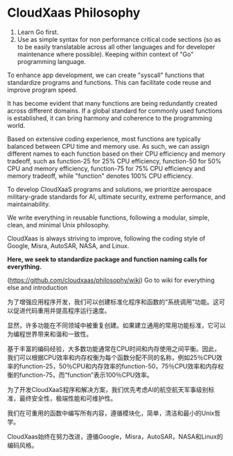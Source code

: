# CloudXaas Philosophy

1. Learn Go first.
2. Use as simple syntax for non performance critical code sections (so as to be easily translatable across all other languages and for developer maintenance where possible). Keeping within context of "Go" programming language.

To enhance app development, we can create "syscall" functions that standardize programs and functions. This can facilitate code reuse and improve program speed.

It has become evident that many functions are being redundantly created across different domains. 
If a global standard for commonly used functions is established, it can bring harmony and coherence to the programming world.

Based on extensive coding experience, most functions are typically balanced between CPU time and memory use. 
As such, we can assign different names to each function based on their CPU efficiency and memory tradeoff, 
such as function-25 for 25% CPU efficiency, function-50 for 50% CPU and memory efficiency, 
function-75 for 75% CPU efficiency and memory tradeoff, while "function" denotes 100% CPU efficiency.

To develop CloudXaaS programs and solutions, we prioritize aerospace military-grade standards for AI, 
ultimate security, extreme performance, and maintainability. 

We write everything in reusable functions, following a modular, simple, clean, and minimal Unix philosophy. 

CloudXaas is always striving to improve, following the coding style of Google, Misra, AutoSAR, NASA, and Linux.

**Here, we seek to standardize package and function naming calls for everything.**

(https://github.com/cloudxaas/philosophy/wiki) Go to wiki for everything else and introduction 

为了增强应用程序开发，我们可以创建标准化程序和函数的“系统调用”功能。这可以促进代码重用并提高程序运行速度。

显然，许多功能在不同领域中被重复创建。如果建立通用的常用功能标准，它可以为编程世界带来和谐和一致性。

基于丰富的编码经验，大多数功能通常在CPU时间和内存使用之间平衡。因此，我们可以根据CPU效率和内存权衡为每个函数分配不同的名称，例如25％CPU效率的function-25，50％CPU和内存效率的function-50，75％CPU效率和内存权衡的function-75，而“function”表示100％CPU效率。

为了开发CloudXaaS程序和解决方案，我们优先考虑AI的航空航天军事级别标准，最终安全性，极端性能和可维护性。

我们在可重用的函数中编写所有内容，遵循模块化，简单，清洁和最小的Unix哲学。

CloudXaas始终在努力改进，遵循Google，Misra，AutoSAR，NASA和Linux的编码风格。
